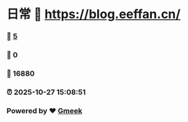 # 日常 :link: https://blog.eeffan.cn/ 
### :page_facing_up: [5](https://blog.eeffan.cn//tag.html) 
### :speech_balloon: 0 
### :hibiscus: 16880 
### :alarm_clock: 2025-10-27 15:08:51 
### Powered by :heart: [Gmeek](https://github.com/Meekdai/Gmeek)
